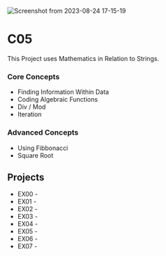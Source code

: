 ![Screenshot from 2023-08-24 17-15-19](https://github.com/hasanocal42/Ecole42-Piscine2023/assets/140838926/bd594658-81d4-43c9-b68d-22ee2a6cb301)

# C05

This Project uses Mathematics in Relation to Strings.

### Core Concepts 
- Finding Information Within Data
- Coding Algebraic Functions
- Div / Mod
- Iteration

### Advanced Concepts
- Using Fibbonacci
- Square Root

## Projects
- EX00 -
- EX01 -
- EX02 -
- EX03 -
- EX04 -
- EX05 -
- EX06 -
- EX07 -

